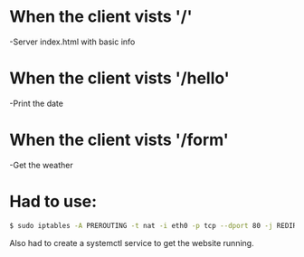 # When the client vists '/'
-Server index.html with basic info

# When the client vists '/hello'
-Print the date

# When the client vists '/form'
-Get the weather


# Had to use:
```bash
$ sudo iptables -A PREROUTING -t nat -i eth0 -p tcp --dport 80 -j REDIRECT --to-port 8080
```

Also had to create a systemctl service to get the website running.

